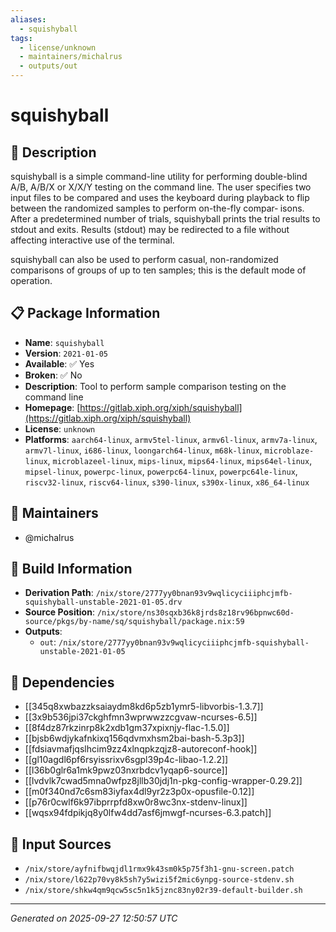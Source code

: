 ```yaml
---
aliases:
  - squishyball
tags:
  - license/unknown
  - maintainers/michalrus
  - outputs/out
---
```


# squishyball

## 📝 Description

squishyball is a simple command-line utility for performing
double-blind A/B, A/B/X or X/X/Y testing on the command line.
The user specifies two input files to be compared and uses the
keyboard during playback to flip between the randomized samples
to perform on-the-fly compar‐ isons.  After a predetermined
number of trials, squishyball prints the trial results to
stdout and exits.  Results (stdout) may be redirected to a file
without affecting interactive use of the terminal.

squishyball can also be used to perform casual, non-randomized
comparisons of groups of up to ten samples; this is the default
mode of operation.


## 📋 Package Information

- **Name**: `squishyball`
- **Version**: `2021-01-05`
- **Available**: ✅ Yes
- **Broken**: ✅ No
- **Description**: Tool to perform sample comparison testing on the command line
- **Homepage**: [https://gitlab.xiph.org/xiph/squishyball](https://gitlab.xiph.org/xiph/squishyball)
- **License**: `unknown`
- **Platforms**: `aarch64-linux`, `armv5tel-linux`, `armv6l-linux`, `armv7a-linux`, `armv7l-linux`, `i686-linux`, `loongarch64-linux`, `m68k-linux`, `microblaze-linux`, `microblazeel-linux`, `mips-linux`, `mips64-linux`, `mips64el-linux`, `mipsel-linux`, `powerpc-linux`, `powerpc64-linux`, `powerpc64le-linux`, `riscv32-linux`, `riscv64-linux`, `s390-linux`, `s390x-linux`, `x86_64-linux`
## 👥 Maintainers

- @michalrus


## 🔧 Build Information

- **Derivation Path**: `/nix/store/2777yy0bnan93v9wqlicyciiiphcjmfb-squishyball-unstable-2021-01-05.drv`
- **Source Position**: `/nix/store/ns30sqxb36k8jrds8z18rv96bpnwc60d-source/pkgs/by-name/sq/squishyball/package.nix:59`
- **Outputs**:
  - `out`:  `/nix/store/2777yy0bnan93v9wqlicyciiiphcjmfb-squishyball-unstable-2021-01-05`

## 🔗 Dependencies

- [[345q8xwbazzksaiaydm8kd6p5zb1ymr5-libvorbis-1.3.7]]
- [[3x9b536jpi37ckghfmn3wprwwzzcgvaw-ncurses-6.5]]
- [[8f4dz87rkzinrp8k2xdb1gm37xpixnjy-flac-1.5.0]]
- [[bjsb6wdjykafnkixq156qdvmxhsm2bai-bash-5.3p3]]
- [[fdsiavmafjqslhcim9zz4xlnqpkzqjz8-autoreconf-hook]]
- [[gl10agdl6pf6rsyissrixv6sgpl39p4c-libao-1.2.2]]
- [[l36b0glr6a1mk9pwz03nxrbdcv1yqap6-source]]
- [[lvdvlk7cwad5mna0wfpz8jllb30jdj1n-pkg-config-wrapper-0.29.2]]
- [[m0f340nd7c6sm83iyfax4dl9yr2z3p0x-opusfile-0.12]]
- [[p76r0cwlf6k97ibprrpfd8xw0r8wc3nx-stdenv-linux]]
- [[wqsx94fdpikjq8y0lfw4dd7asf6jmwgf-ncurses-6.3.patch]]

## 📁 Input Sources

- `/nix/store/ayfnifbwqjdl1rmx9k43sm0k5p75f3h1-gnu-screen.patch`
- `/nix/store/l622p70vy8k5sh7y5wizi5f2mic6ynpg-source-stdenv.sh`
- `/nix/store/shkw4qm9qcw5sc5n1k5jznc83ny02r39-default-builder.sh`

---
*Generated on 2025-09-27 12:50:57 UTC*
